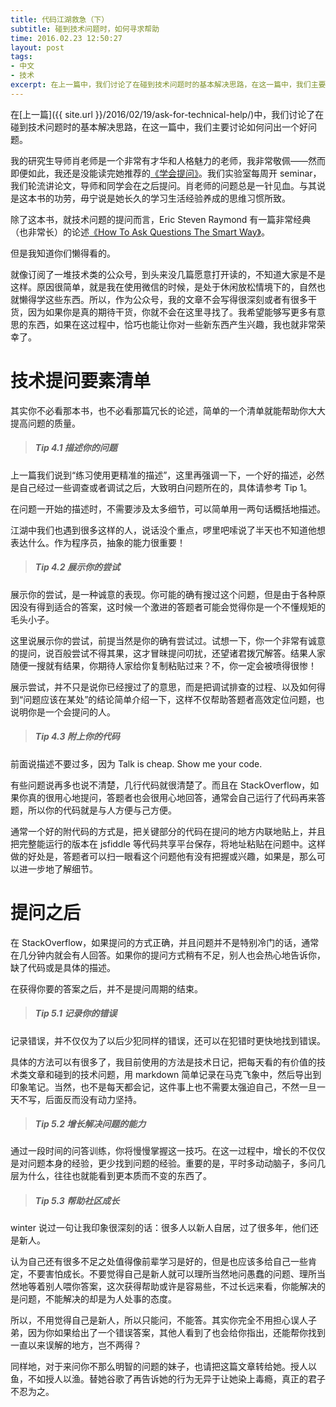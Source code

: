 ```yaml
---
title: 代码江湖救急（下）
subtitle: 碰到技术问题时，如何寻求帮助
time: 2016.02.23 12:50:27
layout: post
tags:
- 中文
- 技术
excerpt: 在上一篇中，我们讨论了在碰到技术问题时的基本解决思路，在这一篇中，我们主要讨论如何问出一个好问题。
---
```


在[上一篇]({{ site.url }}/2016/02/19/ask-for-technical-help/)中，我们讨论了在碰到技术问题时的基本解决思路，在这一篇中，我们主要讨论如何问出一个好问题。

我的研究生导师肖老师是一个非常有才华和人格魅力的老师，我非常敬佩——然而即便如此，我还是没能读完她推荐的[《学会提问》](http://book.douban.com/subject/20428922/)。我们实验室每周开 seminar，我们轮流讲论文，导师和同学会在之后提问。肖老师的问题总是一针见血。与其说是这本书的功劳，毋宁说是她长久的学习生活经验养成的思维习惯所致。

除了这本书，就技术问题的提问而言，Eric Steven Raymond 有一篇非常经典（也非常长）的论述[《How To Ask Questions The Smart Way》](http://www.catb.org/~esr/faqs/smart-questions.html)。

但是我知道你们懒得看的。

就像订阅了一堆技术类的公众号，到头来没几篇愿意打开读的，不知道大家是不是这样。原因很简单，就是我在使用微信的时候，是处于休闲放松情境下的，自然也就懒得学这些东西。所以，作为公众号，我的文章不会写得很深刻或者有很多干货，因为如果你是真的期待干货，你就不会在这里寻找了。我希望能够写更多有意思的东西，如果在这过程中，恰巧也能让你对一些新东西产生兴趣，我也就非常荣幸了。

# 技术提问要素清单

其实你不必看那本书，也不必看那篇冗长的论述，简单的一个清单就能帮助你大大提高问题的质量。

>##### Tip 4.1 描述你的问题

上一篇我们说到“练习使用更精准的描述”，这里再强调一下，一个好的描述，必然是自己经过一些调查或者调试之后，大致明白问题所在的，具体请参考 Tip 1。

在问题一开始的描述时，不需要涉及太多细节，可以简单用一两句话概括地描述。

江湖中我们也遇到很多这样的人，说话没个重点，啰里吧嗦说了半天也不知道他想表达什么。作为程序员，抽象的能力很重要！

>##### Tip 4.2 展示你的尝试

展示你的尝试，是一种诚意的表现。你可能的确有搜过这个问题，但是由于各种原因没有得到适合的答案，这时候一个激进的答题者可能会觉得你是一个不懂规矩的毛头小子。

这里说展示你的尝试，前提当然是你的确有尝试过。试想一下，你一个非常有诚意的提问，说百般尝试不得其果，这才冒昧提问叨扰，还望诸君拨冗解答。结果人家随便一搜就有结果，你期待人家给你复制粘贴过来？不，你一定会被喷得很惨！

展示尝试，并不只是说你已经搜过了的意思，而是把调试排查的过程、以及如何得到“问题应该在某处”的结论简单介绍一下，这样不仅帮助答题者高效定位问题，也说明你是一个会提问的人。

>##### Tip 4.3 附上你的代码

前面说描述不要过多，因为 Talk is cheap. Show me your code.

有些问题说再多也说不清楚，几行代码就很清楚了。而且在 StackOverflow，如果你真的很用心地提问，答题者也会很用心地回答，通常会自己运行了代码再来答题，所以你的代码就是与人方便与己方便。

通常一个好的附代码的方式是，把关键部分的代码在提问的地方内联地贴上，并且把完整能运行的版本在 jsfiddle 等代码共享平台保存，将地址粘贴在问题中。这样做的好处是，答题者可以扫一眼看这个问题他有没有把握或兴趣，如果是，那么可以进一步地了解细节。



# 提问之后

在 StackOverflow，如果提问的方式正确，并且问题并不是特别冷门的话，通常在几分钟内就会有人回答。如果你的提问方式稍有不足，别人也会热心地告诉你，缺了代码或是具体的描述。

在获得你要的答案之后，并不是提问周期的结束。

>##### Tip 5.1 记录你的错误

记录错误，并不仅仅为了以后少犯同样的错误，还可以在犯错时更快地找到错误。

具体的方法可以有很多了，我目前使用的方法是技术日记，把每天看的有价值的技术类文章和碰到的技术问题，用 markdown 简单记录在马克飞象中，然后导出到印象笔记。当然，也不是每天都会记，这件事上也不需要太强迫自己，不然一旦一天不写，后面反而没有动力坚持。

>##### Tip 5.2 增长解决问题的能力

通过一段时间的问答训练，你将慢慢掌握这一技巧。在这一过程中，增长的不仅仅是对问题本身的经验，更少找到问题的经验。重要的是，平时多动动脑子，多问几层为什么，往往也就能看到更本质而不变的东西了。

>##### Tip 5.3 帮助社区成长

winter 说过一句让我印象很深刻的话：很多人以新人自居，过了很多年，他们还是新人。

认为自己还有很多不足之处值得像前辈学习是好的，但是也应该多给自己一些肯定，不要害怕成长。不要觉得自己是新人就可以理所当然地问愚蠢的问题、理所当然地等着别人喂你答案，这次获得帮助或许是容易些，不过长远来看，你能解决的是问题，不能解决的却是为人处事的态度。

所以，不用觉得自己是新人，所以只能问，不能答。其实你完全不用担心误人子弟，因为你如果给出了一个错误答案，其他人看到了也会给你指出，还能帮你找到一直以来误解的地方，岂不两得？

同样地，对于来问你不那么明智的问题的妹子，也请把这篇文章转给她。授人以鱼，不如授人以渔。替她谷歌了再告诉她的行为无异于让她染上毒瘾，真正的君子不忍为之。
